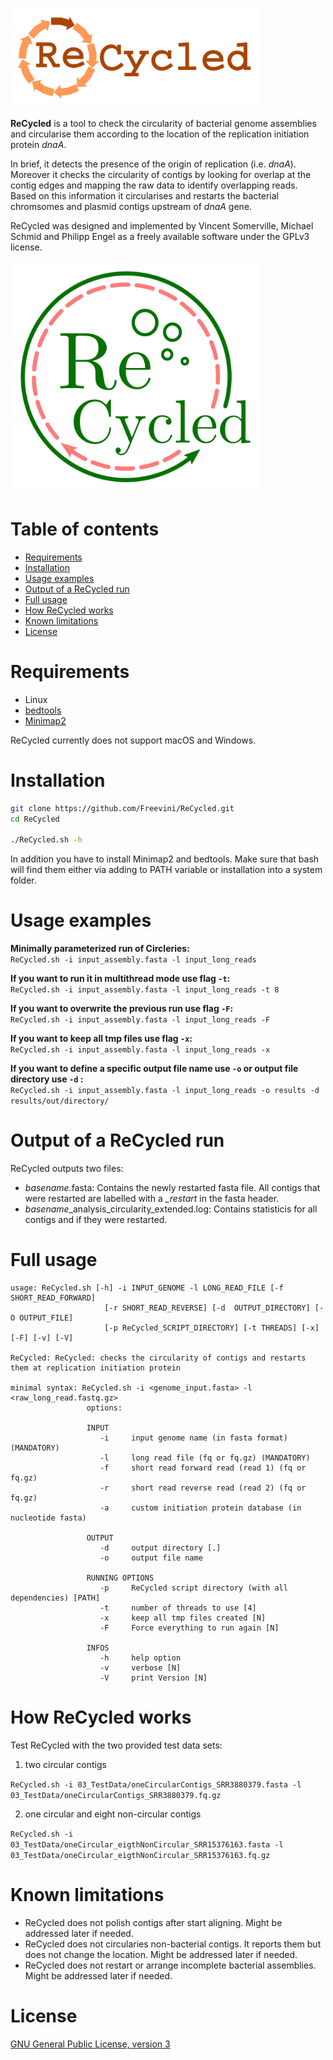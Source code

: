 <p align = "left">
<img src = "07_figures/logo_02.png" width="400">
</p>

**ReCycled** is a tool to check the circularity of bacterial genome assemblies and circularise them according to the location of the replication initiation protein *dnaA*.

In brief, it detects the presence of the origin of replication (i.e. *dnaA*). Moreover it checks the circularity of contigs by looking for overlap at the contig edges and mapping the raw data to identify overlapping reads. Based on this information it circularises and restarts the bacterial chromsomes and plasmid contigs upstream of *dnaA* gene.

ReCycled was designed and implemented by Vincent Somerville, Michael Schmid and Philipp Engel as a freely available software under the GPLv3 license.

<p align = "left">
<img src = "07_figures/logo_04.png" width="400">
</p>

# Table of contents

* [Requirements](#requirements)
* [Installation](#installation)
* [Usage examples](#usage-examples)
* [Output of a ReCycled run](#output-of-a-ReCycled-run)
* [Full usage](#full-usage)
* [ How ReCycled works](#How-ReCycled-works)
* [Known limitations](#known-limitations)
* [License](#license)


# Requirements


* Linux
* [bedtools](https://bedtools.readthedocs.io/en/latest/index.html)
* [Minimap2](https://github.com/lh3/minimap2)



ReCycled currently does not support macOS and Windows.

#  Installation

```bash
git clone https://github.com/Freevini/ReCycled.git
cd ReCycled

./ReCycled.sh -h
```

In addition you have to install Minimap2 and bedtools. Make sure that bash will find them either via adding to PATH variable or installation into a system folder.


# Usage examples

__Minimally parameterized run of Circleries:__<br>
`ReCycled.sh -i input_assembly.fasta -l input_long_reads `

__If you want to run it in multithread mode use flag `-t`:__<br>
`ReCycled.sh -i input_assembly.fasta -l input_long_reads -t 8 `

__If you want to overwrite the previous run use flag `-F`:__<br>
`ReCycled.sh -i input_assembly.fasta -l input_long_reads -F `

__If you want to keep all tmp files use flag `-x`:__<br>
`ReCycled.sh -i input_assembly.fasta -l input_long_reads -x `

__If you want to define a specific output file name use `-o` or output file directory use `-d` :__<br>
`ReCycled.sh -i input_assembly.fasta -l input_long_reads -o results -d results/out/directory/ `

# Output of a ReCycled run

ReCycled outputs two files:
* *basename*.fasta: Contains the newly restarted fasta file. All contigs that were restarted are labelled with a *_restart* in the fasta header.
* *basename*_analysis_circularity_extended.log: Contains statisticis for all contigs and if they were restarted.


# Full usage

```
usage: ReCycled.sh [-h] -i INPUT_GENOME -l LONG_READ_FILE [-f SHORT_READ_FORWARD]
                     [-r SHORT_READ_REVERSE] [-d  OUTPUT_DIRECTORY] [-O OUTPUT_FILE]
                     [-p ReCycled_SCRIPT_DIRECTORY] [-t THREADS] [-x] [-F] [-v] [-V]

ReCycled: ReCycled: checks the circularity of contigs and restarts them at replication initiation protein

minimal syntax: ReCycled.sh -i <genome_input.fasta> -l <raw_long_read.fastq.gz>
                 options:

                 INPUT
                    -i     input genome name (in fasta format) (MANDATORY)
                    -l     long read file (fq or fq.gz) (MANDATORY)
                    -f     short read forward read (read 1) (fq or fq.gz)
                    -r     short read reverse read (read 2) (fq or fq.gz)
                    -a     custom initiation protein database (in nucleotide fasta)

                 OUTPUT
                    -d     output directory [.]
                    -o     output file name

                 RUNNING OPTIONS
                    -p     ReCycled script directory (with all dependencies) [PATH]
                    -t     number of threads to use [4]
                    -x     keep all tmp files created [N]
                    -F     Force everything to run again [N]

                 INFOS
                    -h     help option
                    -v     verbose [N]
                    -V     print Version [N]

```



# How ReCycled works

Test ReCycled with the two provided test data sets:

1. two circular contigs

`ReCycled.sh -i 03_TestData/oneCircularContigs_SRR3880379.fasta -l 03_TestData/oneCircularContigs_SRR3880379.fq.gz `

2. one circular and eight non-circular contigs

`ReCycled.sh -i 03_TestData/oneCircular_eigthNonCircular_SRR15376163.fasta -l 03_TestData/oneCircular_eigthNonCircular_SRR15376163.fq.gz `


# Known limitations
* ReCycled does not polish contigs after start aligning. Might be addressed later if needed.
* ReCycled does not circularies non-bacterial contigs. It reports them but does not change the location. Might be addressed later if needed.
* ReCycled does not restart or arrange incomplete bacterial assemblies. Might be addressed later if needed.



# License

[GNU General Public License, version 3](https://www.gnu.org/licenses/gpl-3.0.html)
